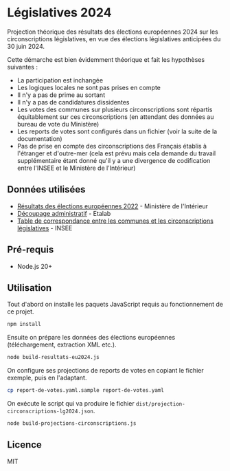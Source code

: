 # Législatives 2024

Projection théorique des résultats des élections européennes 2024 sur les circonscriptions législatives, en vue des élections législatives anticipées du 30 juin 2024.

Cette démarche est bien évidemment théorique et fait les hypothèses suivantes :
- La participation est inchangée
- Les logiques locales ne sont pas prises en compte
- Il n'y a pas de prime au sortant
- Il n'y a pas de candidatures dissidentes
- Les votes des communes sur plusieurs circonscriptions sont répartis équitablement sur ces circonscriptions (en attendant des données au bureau de vote du Ministère)
- Les reports de votes sont configurés dans un fichier (voir la suite de la documentation)
- Pas de prise en compte des circonscriptions des Français établis à l'étranger et d'outre-mer (cela est prévu mais cela demande du travail supplémentaire étant donné qu'il y a une divergence de codification entre l'INSEE et le Ministère de l'Intérieur)

## Données utilisées

- [Résultats des élections européennes 2022](https://www.resultats-elections.interieur.gouv.fr/telechargements/EU2024) - Ministère de l'Intérieur
- [Découpage administratif](https://github.com/etalab/decoupage-administratif) - Etalab
- [Table de correspondance entre les communes et les circonscriptions législatives](https://www.insee.fr/fr/statistiques/6436476?sommaire=6436478) - INSEE


## Pré-requis

- Node.js 20+

## Utilisation

Tout d'abord on installe les paquets JavaScript requis au fonctionnement de ce projet.

```bash
npm install
```

Ensuite on prépare les données des élections européennes (téléchargement, extraction XML etc.).

```bash
node build-resultats-eu2024.js
```

On configure ses projections de reports de votes en copiant le fichier exemple, puis en l'adaptant.

```bash
cp report-de-votes.yaml.sample report-de-votes.yaml
```

On exécute le script qui va produire le fichier `dist/projection-circonscriptions-lg2024.json`.

```bash
node build-projections-circonscriptions.js
```

## Licence

MIT
